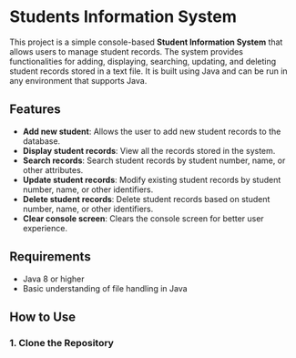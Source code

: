 # Students Information System

This project is a simple console-based **Student Information System** that allows users to manage student records. The system provides functionalities for adding, displaying, searching, updating, and deleting student records stored in a text file. It is built using Java and can be run in any environment that supports Java.

## Features

- **Add new student**: Allows the user to add new student records to the database.
- **Display student records**: View all the records stored in the system.
- **Search records**: Search student records by student number, name, or other attributes.
- **Update student records**: Modify existing student records by student number, name, or other identifiers.
- **Delete student records**: Delete student records based on student number, name, or other identifiers.
- **Clear console screen**: Clears the console screen for better user experience.

## Requirements

- Java 8 or higher
- Basic understanding of file handling in Java

## How to Use

### 1. Clone the Repository